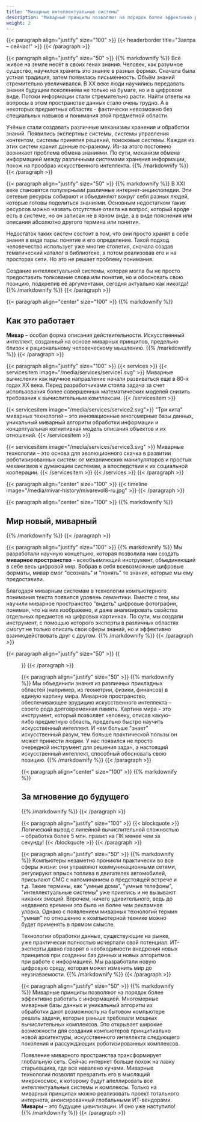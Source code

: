 ```yaml
---
title: "Миварные интеллектуальные системы"
description: "Миварные принципы позволяют на порядок более эффективно работать с информацией. Многомерные миварные базы данных и уникальный алгоритм их обработки дают возможность на бытовом компьютере решать задачи, которые раньше требовали мощных вычислительных комплексов. Это открывает широкие возможности для создания компьютеров принципиально новой архитектуры, искусственного интеллекта следующего поколения и рассуждающих роботизированных комплексов."
weight: 2
---
```


{{< paragraph align="justify" size="100" >}}
{{< headerborder title="Завтра – сейчас!" >}}
{{< /paragraph >}}

{{< paragraph align="justify" size="50" >}}
{{% markdownify %}}
Всё живое на земле несёт в своих генах знания. Человек, как разумное существо, научился хранить это знание в разных формах. Сначала была устная традиция, затем появилась письменность. Объём знаний стремительно увеличивался. В ХХ веке люди научились передавать знания будущим поколениям не только на бумаге, но и в цифровом виде. Потоки информации стали стремительно расти. Найти ответы на вопросы в этом пространстве данных стало очень трудно. А в некоторых предметных областях - фактически невозможно без специальных навыков и понимания этой предметной области.

Учёные стали создавать различные механизмы хранения и обработки знаний. Появились экспертные системы, системы управления контентом, системы принятия решений, поисковые системы. Каждая из этих систем хранит данные по-разному. Из-за этого постоянно возникает проблема обмена знаниями. По сути, механизм обмена информацией между различными системами хранения информации, похож на прообраз искусственного интеллекта.
{{% /markdownify %}}
{{< /paragraph >}}

{{< paragraph align="justify" size="50" >}}
{{% markdownify %}}
В XXI веке становятся популярными различные интернет-энциклопедии. Эти сетевые ресурсы собирают и объединяют вокруг себя разных людей, которые готовы поделиться знаниями. Основным недостатком таких ресурсов можно назвать отсутствие ответа на вопрос, который вроде есть в системе, но он записан не в явном виде, а в виде пояснения или описания абсолютно другого термина или понятия.

Недостаток таких систем состоит в том, что они просто хранят в себе знания в виде пары: понятие и его определение. Такой подход человечество использует уже многие столетия, сначала создав тематический каталог в библиотеке, а потом реализовав его и на просторах сети. Но это не решает проблему понимания.

Создание интеллектуальной системы, которая могла бы не просто предоставить толкование слова или понятия, но и обосновать свою позицию, подкрепив её аргументами, сегодня актуально как никогда!
{{% /markdownify %}}
{{< /paragraph >}}

{{< paragraph align="center" size="100" >}}
{{% markdownify %}}
## Как это работает

**Мивар** – особая форма описания действительности. Искусственный интеллект, созданный на основе миварных принципов, предельно близок к рациональному человеческому мышлению.
{{% /markdownify %}}
{{< /paragraph >}}

{{< paragraph align="justify" size="100" >}}
{{< services >}}
{{< servicesitem image="/media/services/service1.svg" >}}
Миварные вычисления как научное направление начали развиваться еще в 80-х годах XX века. Перед разработчиками стояла задача за счет использования более совершенных математических моделей снизить требования к вычислительным комплексам.
{{< /servicesitem >}}

{{< servicesitem image="/media/services/service2.svg">}}
"Три кита" миварных технологий – это инновационные многомерные базы данных, уникальный миварный алгоритм обработки информации и концептуальная когнитивная модель описания объектов и их отношений.
{{< /servicesitem >}}

{{< servicesitem image="/media/services/service3.svg" >}}
Миварные технологии – это основа для эволюционного скачка в развитии роботизированных систем: от механических манипуляторов и простых механизмов к думающим системам, а впоследствии к их социальной кооперации.
{{< /servicesitem >}}
{{< /services >}}
{{< /paragraph >}}

{{< paragraph align="center" size="100" >}}
{{< timeline image="/media/mivar-history/mivarevol8-ru.jpg" >}}
{{< /paragraph >}}

{{< paragraph align="center" size="100" >}}
{{% markdownify %}}
## Мир новый, миварный
{{% /markdownify %}}
{{< /paragraph >}}

{{< paragraph align="justify" size="100" >}}
{{% markdownify %}}
Мы разработали научную концепцию, которая позволила нам создать **миварное пространство** - всеобъемлющий инструмент, объединяющий в себе весь цифровой мир. Вобрав в себя всевозможные цифровые форматы, мивар смог "осознать" и "понять" те знания, которые мы ему предоставили.

Благодаря миварным системам в технологии компьютерного понимания текста появился уровень семантики. Вместе с тем, мы научили миварное пространство "видеть" цифровые фотографии, понимая, что на них изображено, и даже анализировать свойства отдельных предметов на цифровых картинках. По сути, мы создали инструмент, с помощью которого эксперты в различных областях смогут не только описать свои сферы знаний, но и эффективно взаимодействовать друг с другом.
{{% /markdownify %}}
{{< /paragraph >}}

{{< paragraph align="justify" size="50" >}}
{{<figure url="/media/technology/ship.png" alt="Мир новый, миварный">}}
{{< /paragraph >}}

{{< paragraph align="justify" size="50" >}}
{{% markdownify %}}
Мы объединили знания из различных прикладных областей (например, из геометрии, физики, финансов) в единую картину мира. Миварное пространство, обеспечивающее эрудицию искусственного интеллекта – своего рода долговременная память. Картина мира – это инструмент, который позволяет человеку, описав какую-либо предметную область, предельно быстро научить искусственный интеллект. И чем больше "знает" искусственный разум, тем больше практической пользы он может принести людям. У нас появился не просто очередной инструмент для решения задач, а настоящий искусственный интеллект, способный обосновать свою позицию.
{{% /markdownify %}}
{{< /paragraph >}}

{{< paragraph align="center" size="100" >}}
{{% markdownify %}}
## За мгновение до будущего
{{% /markdownify %}}
{{< /paragraph >}}

{{< paragraph align="justify" size="100" >}}
{{< blockquote >}}
Логический вывод с линейной вычислительной сложностью – обработка более 5 млн. правил на ПК менее чем за секунду!
{{< /blockquote >}}
{{< /paragraph >}}

{{< paragraph align="justify" size="50" >}}
{{% markdownify %}}
Компьютеры незаметно проникли практически во все сферы жизни: они управляют коммуникационными сетями, регулируют впрыск топлива в двигателях автомобилей, присылают СМС с напоминанием о предстоящей встрече и т.д. Такие термины, как "умные дома", "умные телефоны", "интеллектуальные системы" уже приелись и не вызывают никаких эмоций. Впрочем, ничего удивительного, ведь до недавнего времени это была не более чем рекламная уловка. Однако с появлением миварных технологий термин "умная" по отношению к компьютерной технике можно будет применять в прямом смысле.

Технологии обработки данных, существующие на рынке, уже практически полностью исчерпали свой потенциал. ИТ-эксперты давно говорят о необходимости внедрения новых принципов при создании баз данных и новых алгоритмов при работе с информацией. Мы разработали новую цифровую среду, которая может изменить мир до неузнаваемости.
{{% /markdownify %}}
{{< /paragraph >}}

{{< paragraph align="justify" size="50" >}}
{{% markdownify %}}
Миварные принципы позволяют на порядок более эффективно работать с информацией. Многомерные миварные базы данных и уникальный алгоритм их обработки дают возможность на бытовом компьютере решать задачи, которые раньше требовали мощных вычислительных комплексов. Это открывает широкие возможности для создания компьютеров принципиально новой архитектуры, искусственного интеллекта следующего поколения и рассуждающих роботизированных комплексов.

Появление миварного пространства трансформирует глобальную сеть. Сейчас интернет больше похож на лавку старьевщика, где все навалено кучами. Миварные технологии позволят превратить его в мыслящий микрокосмос, к которому будут апеллировать все интеллектуальные системы и комплексы. Только на миварных принципах можно реализовать проект тотального интернета, анонсированный глобальными ИТ-вендорами. **Мивары** – это будущее цивилизации. И оно уже наступило!
{{% /markdownify %}}
{{< /paragraph >}}
